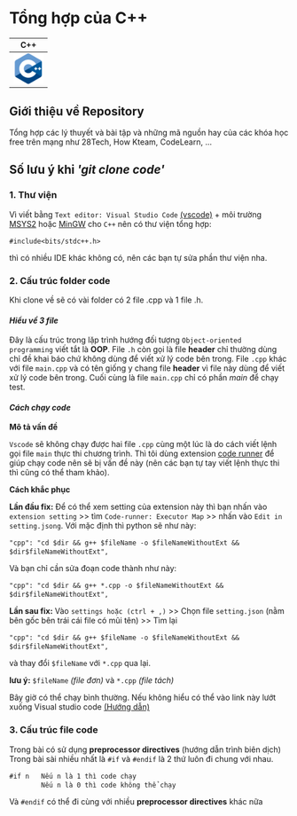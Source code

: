 # Tổng hợp của C++
| C++ |
|-----|
|<img src="https://github.com/devicons/devicon/blob/master/icons/cplusplus/cplusplus-original.svg" title="C++"  alt="C++" width="55" height="55"/>|
## Giới thiệu về Repository
Tổng hợp các lý thuyết và bài tập và những mã nguồn hay của các khóa học free trên mạng như 28Tech, How Kteam, CodeLearn, ...

## Số lưu ý khi *'git clone code'*
### 1. Thư viện
Vì viết bằng `Text editor: Visual Studio Code` [(vscode)](https://code.visualstudio.com/) + môi trường [MSYS2](https://www.msys2.org/) hoặc [MinGW](https://sourceforge.net/projects/mingw/) cho `C++` nên có thư viện tổng hợp:
```
#include<bits/stdc++.h>
```
thì có nhiều IDE khác không có, nên các bạn tự sửa phần thư viện nha.

### 2. Cấu trúc folder code
Khi clone về sẽ có vài folder có 2 file .cpp và 1 file .h. 
#### *Hiểu về 3 file*
Đây là cấu trúc trong lặp trình hướng đối tượng `Object-oriented programming` viết tắt là **OOP**. File `.h` còn gọi là file **header** chỉ thường dùng chỉ đề khai báo chứ không dùng để viết xử lý code bên trong. File `.cpp` khác với file `main.cpp` và có tên giống y chang file **header** vì file này dùng để viết xử lý code bên trong. Cuối cùng là file `main.cpp` chỉ có phần *main* để chạy test.

#### *Cách chạy code*
**Mô tả vấn đề**

`Vscode` sẽ không chạy được hai file `.cpp` cùng một lúc là do cách viết lệnh gọi file `main` thực thi chương trình. Thì tôi dùng extension [code runner](https://marketplace.visualstudio.com/items?itemName=formulahendry.code-runner) để giúp chạy code nên sẽ bị vấn đề này (nên các bạn tự tay viết lệnh thực thi thì cũng có thể tham khảo).

**Cách khắc phục**

**Lần đầu fix:**
Để có thể xem setting của extension này thì bạn nhấn vào `extension setting` >> tìm `Code-runner: Executor Map` >> nhấn vào `Edit in setting.jsong`. Với mặc định thì python sẽ như này: 
```
"cpp": "cd $dir && g++ $fileName -o $fileNameWithoutExt && $dir$fileNameWithoutExt",
```
Và bạn chỉ cần sửa đoạn code thành như này:
```
"cpp": "cd $dir && g++ *.cpp -o $fileNameWithoutExt && $dir$fileNameWithoutExt",
```
**Lần sau fix:** Vào `settings hoặc (ctrl + ,)` >> Chọn file `setting.json` (nằm bên gốc bên trái cái file có mũi tên) >> Tìm lại 
```
"cpp": "cd $dir && g++ $fileName -o $fileNameWithoutExt && $dir$fileNameWithoutExt",
```
và thay đổi `$fileName` với `*.cpp` qua lại.

**lưu ý:** `$fileName` *(file đơn)* và `*.cpp` *(file tách)*

Bây giờ có thể chạy bình thường. Nếu không hiểu có thể vào link này lướt xuống Visual studio code [(Hướng dẫn) ](https://blog.luyencode.net/cach-tach-code-c-thanh-file-h-va-cpp/)

### 3. Cấu trúc file code
Trong bài có sử dụng **preprocessor directives** (hướng dẫn trình biên dịch)
Trong bài sài nhiều nhất là `#if` và `#endif` là 2 thứ luôn đi chung với nhau.
```
#if n   Nếu n là 1 thì code chạy
        Nếu n là 0 thì code không thể chạy
```
Và `#endif` có thể đi cùng với nhiều **preprocessor directives** khác nữa